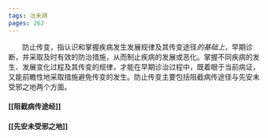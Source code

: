 ```yaml
---
tags: 治未病
pages: 262
---
```

&emsp;&emsp;防止传变，指认识和掌握疾病发生发展规律及其传变途径<dfn>的基础上</dfn>，早期诊断，并采取及时有效的防治措施，从而制止疾病的发展或恶化。掌握不同疾病的发生、发展变化过程及其传变的规律，才能在早期诊治过程中，既着眼于当前病证，又能前瞻性地采取措施避免传变的发生。防止传变主要包括阻截病传途径与先安未受邪之地两个方面。

#### [[阻截病传途经]]
#### [[先安未受邪之地]]